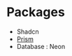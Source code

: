 # Packages

- Shadcn
- [Prism ](https://www.prisma.io/docs/guides/nextjs?utm_source=youtube&utm_medium=video&utm_content=codewithantonio&ref=codewithantonio&utm_campaign=cwa_nodebase)
- Database : Neon

